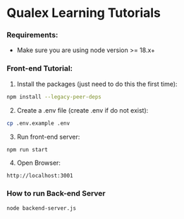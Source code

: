 # Qualex Learning Tutorials


### Requirements:
- Make sure you are using node version >= 18.x+

### Front-end Tutorial:

1. Install the packages (just need to do this the first time):
```bash
npm install --legacy-peer-deps
```
2. Create a .env file (create .env if do not exist):
```bash
cp .env.example .env
```
3. Run front-end server:

```bash
npm run start
```

4. Open Browser:
```shell
http://localhost:3001
```

### How to run Back-end Server

```bash
node backend-server.js
```
